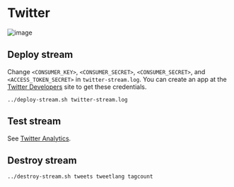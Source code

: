# Twitter

![image](https://cloud.githubusercontent.com/assets/106908/20023929/72f49376-a326-11e6-9bb9-93f6e7a280f3.png)

## Deploy stream

Change `<CONSUMER_KEY>`, `<CONSUMER_SECRET>`, `<CONSUMER_SECRET>`, and `<ACCESS_TOKEN_SECRET>` in `twitter-stream.log`.
You can create an app at the [Twitter Developers](https://apps.twitter.com/) site to get these credentials.

``` shell
../deploy-stream.sh twitter-stream.log
```

## Test stream

See [Twitter Analytics](https://github.com/spring-cloud/spring-cloud-dataflow-samples/tree/master/analytics/twitter-analytics).

## Destroy stream

``` shell
../destroy-stream.sh tweets tweetlang tagcount
```
